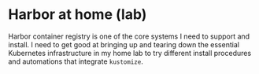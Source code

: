 # Harbor at home (lab)

Harbor container registry is one of the core systems I need to support and install. I need to get good at bringing up and tearing down the essential Kubernetes infrastructure in my home lab to try different install procedures and automations that integrate `kustomize`.

